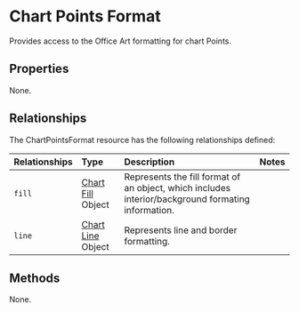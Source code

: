# Chart Points Format
Provides access to the Office Art formatting for chart Points.

## Properties
None.

## Relationships
The ChartPointsFormat resource has the following relationships defined:

| Relationships    | Type    |Description|Notes |
|:-----------------|:--------|:----------|:-----|
| `fill`          |[Chart Fill](chartFill.md) Object | Represents the fill format of an object, which includes interior/background formating information. 
| `line`          |[Chart Line](chartLine.md) Object | Represents line and border formatting.


## Methods
None.